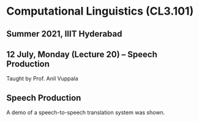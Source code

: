 # Computational Linguistics (CL3.101)
## Summer 2021, IIIT Hyderabad
## 12 July, Monday (Lecture 20) – Speech Production

Taught by Prof. Anil Vuppala

## Speech Production
A demo of a speech-to-speech translation system was shown.
